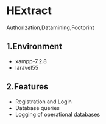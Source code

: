 # HExtract
Authorization,Datamining,Footprint
## 1.Environment
- xampp-7.2.8 
- laravel55
## 2.Features
+ Registration and Login 
+ Database queries 
+ Logging of operational databases
